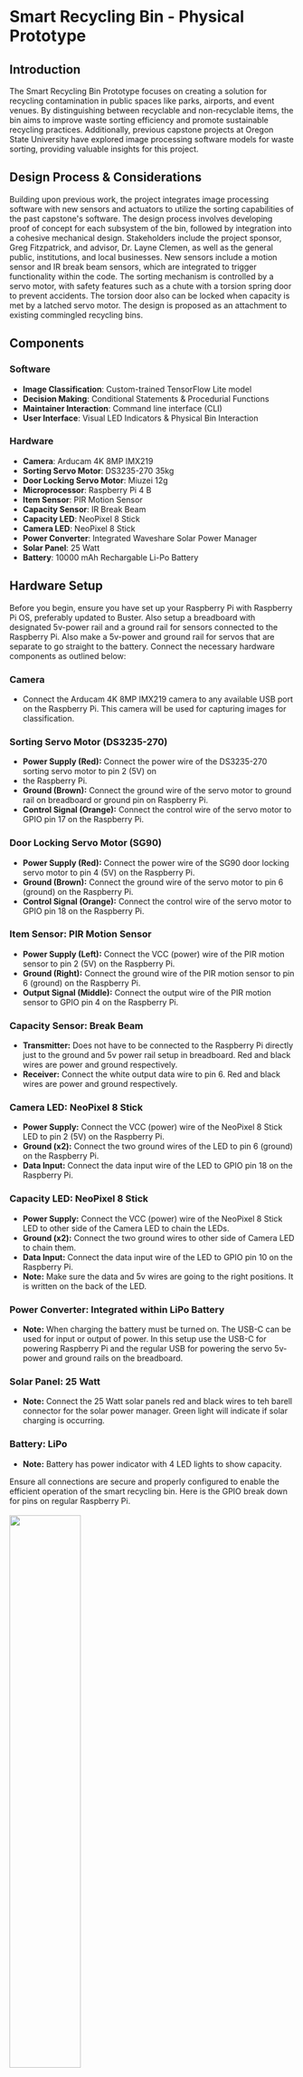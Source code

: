 
# Smart Recycling Bin - Physical Prototype

## Introduction

The Smart Recycling Bin Prototype focuses on creating a solution for recycling contamination in public spaces like parks, airports, 
and event venues. By distinguishing between recyclable and non-recyclable items, the bin aims to improve waste sorting efficiency 
and promote sustainable recycling practices. Additionally, previous capstone projects at Oregon State University have explored image
processing software models for waste sorting, providing valuable insights for this project.

## Design Process & Considerations

Building upon previous work, the project integrates image processing software with new sensors and actuators to utilize the sorting
capabilities of the past capstone's software. The design process involves developing proof of concept for each subsystem of the bin,
followed by integration into a cohesive mechanical design. Stakeholders include the project sponsor, Greg Fitzpatrick, and 
advisor, Dr. Layne Clemen, as well as the general public, institutions, and local businesses. New sensors include a motion sensor
and IR break beam sensors, which are integrated to trigger functionality within the code. The sorting mechanism is controlled by a
servo motor, with safety features such as a chute with a torsion spring door to prevent accidents. The torsion door also can be
locked when capacity is met by a latched servo motor. The design is proposed as an attachment to existing commingled recycling bins.

## Components

### Software

- **Image Classification**: Custom-trained TensorFlow Lite model
- **Decision Making**: Conditional Statements & Procedurial Functions
- **Maintainer Interaction**: Command line interface (CLI)
- **User Interface**: Visual LED Indicators & Physical Bin Interaction

### Hardware

- **Camera**: Arducam 4K 8MP IMX219
- **Sorting Servo Motor**: DS3235-270 35kg
- **Door Locking Servo Motor**: Miuzei 12g
- **Microprocessor**: Raspberry Pi 4 B
- **Item Sensor**: PIR Motion Sensor
- **Capacity Sensor**: IR Break Beam
- **Capacity LED**: NeoPixel 8 Stick
- **Camera LED**: NeoPixel 8 Stick
- **Power Converter**: Integrated Waveshare Solar Power Manager
- **Solar Panel**: 25 Watt
- **Battery**: 10000 mAh Rechargable Li-Po Battery

## Hardware Setup
Before you begin, ensure you have set up your Raspberry Pi with Raspberry Pi OS, preferably updated to Buster. Also setup a breadboard with designated 5v-power rail and a ground rail for sensors connected to the Raspberry Pi. Also make a 5v-power and ground rail for servos that are separate to go straight to the battery.
Connect the necessary hardware components as outlined below:

### Camera
- Connect the Arducam 4K 8MP IMX219 camera to any available USB port on the Raspberry Pi. This camera will 
be used for capturing images for classification.

### Sorting Servo Motor (DS3235-270)
- **Power Supply (Red):** Connect the power wire of the DS3235-270 sorting servo motor to pin 2 (5V) on
- the Raspberry Pi.
- **Ground (Brown):** Connect the ground wire of the servo motor to ground rail on breadboard or ground pin on Raspberry Pi.
- **Control Signal (Orange):** Connect the control wire of the servo motor to GPIO pin 17 on the Raspberry Pi.

### Door Locking Servo Motor (SG90)
- **Power Supply (Red):** Connect the power wire of the SG90 door locking servo motor to pin 4 (5V) on the Raspberry Pi.
- **Ground (Brown):** Connect the ground wire of the servo motor to pin 6 (ground) on the Raspberry Pi.
- **Control Signal (Orange):** Connect the control wire of the servo motor to GPIO pin 18 on the Raspberry Pi.

### Item Sensor: PIR Motion Sensor
- **Power Supply (Left):** Connect the VCC (power) wire of the PIR motion sensor to pin 2 (5V) on the Raspberry Pi.
- **Ground (Right):** Connect the ground wire of the PIR motion sensor to pin 6 (ground) on the Raspberry Pi.
- **Output Signal (Middle):** Connect the output wire of the PIR motion sensor to GPIO pin 4 on the Raspberry Pi.

### Capacity Sensor: Break Beam
- **Transmitter:** Does not have to be connected to the Raspberry Pi directly just to the ground and 5v power rail setup in breadboard. Red and black wires are power and ground respectively.
- **Receiver:** Connect the white output data wire to pin 6. Red and black wires are power and ground respectively.

### Camera LED: NeoPixel 8 Stick
- **Power Supply:** Connect the VCC (power) wire of the NeoPixel 8 Stick LED to pin 2 (5V) on the Raspberry Pi.
- **Ground (x2):** Connect the two ground wires of the LED to pin 6 (ground) on the Raspberry Pi.
- **Data Input:** Connect the data input wire of the LED to GPIO pin 18 on the Raspberry Pi.

### Capacity LED: NeoPixel 8 Stick
- **Power Supply:** Connect the VCC (power) wire of the NeoPixel 8 Stick LED to other side of the Camera LED to chain the LEDs.
- **Ground (x2):** Connect the two ground wires to other side of Camera LED to chain them.
- **Data Input:** Connect the data input wire of the LED to GPIO pin 10 on the Raspberry Pi.
- **Note:** Make sure the data and 5v wires are going to the right positions. It is written on the back of the LED.

### Power Converter: Integrated within LiPo Battery
- **Note:** When charging the battery must be turned on. The USB-C can be used for input or output of power. In this setup use the USB-C for powering Raspberry Pi and the regular USB for powering the servo 5v-power and ground rails on the breadboard.

### Solar Panel: 25 Watt
- **Note:** Connect the 25 Watt solar panels red and black wires to teh barell connector for the solar power manager. Green light will indicate if solar charging is occurring.

### Battery: LiPo
- **Note:** Battery has power indicator with 4 LED lights to show capacity.

Ensure all connections are secure and properly configured to enable the efficient operation of the smart recycling bin. Here is the GPIO break down for pins on regular Raspberry Pi.
<br/><br/>
<img src="https://github.com/drurytc/SmartBin_Prototype/blob/master/GPIO_Pins.png" width="50%" height="50%">
<br/><br/>
We are using a break out pin extender so it looks slightly different.
<br/><br/>
<img src="https://github.com/drurytc/SmartBin_Prototype/blob/master/GPIO_Pins.png" width="50%" height="50%">
<br/><br/>

## Set Up virtual Enviroment

Once the PI is up and running, open the termial, and enter the follow commands:

Show your Raspberry Pi OS version.

```
cat /etc/os-release
```

Update packages on your Raspberry Pi OS.

```
sudo apt-get update
```

Check your Python version. You should have Python 3.7 or later.

```
python3 --version
```

Install virtualenv and upgrade pip.

```
python3 -m pip install --user --upgrade pip
```

```
python3 -m pip install --user virtualenv
```

Create a Python virtual environment for the TFLite samples (optional but strongly recommended)

```
python3 -m venv ~/tflite
```

***Run this command whenever you open a new Terminal window/tab to activate the environment.***

```
source ~/tflite/bin/activate
```

***Clone this repository***

```
git clone https://github.com/drurytc/SmartBin_Prototype.git
cd SampleImageClassification
```

***Activate the virtual enviroment. Run this command every time you open a new terminal or restart the PI.***

```
source ~/tflite/bin/activate
```

***Run the following to install the required dependencies.***

```
sh setup.sh
```

***If accessing your Pi remotely, run this command***

```
export DISPLAY=:0.0
```

## Running from Command Line Interface

***Run the classifier without hardware***

```
python3 run.py
```

***All hardware connected***

```
python3 run_physical.py
```

A new window will appear with the camera stream being displayed. Use this window to ensure the camera can see the recyclable object. Hold recyclable object in front of the attached camera. Press the spacebar to take a picture of the object. The controller will then display in the terminal if the bin is to be unlocked or not for the run.py and nothing for run_physical.py. 

## Error Troubleshooting 

ImportError: libcblas.so.3: cannot open shared object file: No such file or directory
you can fix it by installing an OpenCV dependency that is missing on your Raspberry Pi.

```
sudo apt-get install libatlas-base-dev
```

